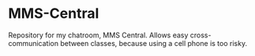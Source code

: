 # MMS-Central
 
Repository for my chatroom, MMS Central. Allows easy cross-communication between classes, because using a cell phone is too risky.

